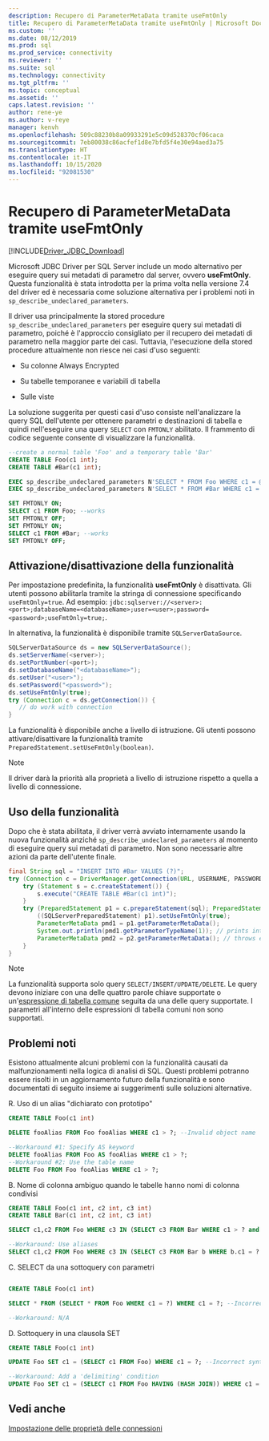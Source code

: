 ```yaml
---
description: Recupero di ParameterMetaData tramite useFmtOnly
title: Recupero di ParameterMetaData tramite useFmtOnly | Microsoft Docs
ms.custom: ''
ms.date: 08/12/2019
ms.prod: sql
ms.prod_service: connectivity
ms.reviewer: ''
ms.suite: sql
ms.technology: connectivity
ms.tgt_pltfrm: ''
ms.topic: conceptual
ms.assetid: ''
caps.latest.revision: ''
author: rene-ye
ms.author: v-reye
manager: kenvh
ms.openlocfilehash: 509c88230b8a09933291e5c09d528370cf06caca
ms.sourcegitcommit: 7eb80038c86acfef1d8e7bfd5f4e30e94aed3a75
ms.translationtype: HT
ms.contentlocale: it-IT
ms.lasthandoff: 10/15/2020
ms.locfileid: "92081530"
---
```

# <a name="retrieving-parametermetadata-via-usefmtonly"></a>Recupero di ParameterMetaData tramite useFmtOnly
[!INCLUDE[Driver_JDBC_Download](../../includes/driver_jdbc_download.md)]

  Microsoft JDBC Driver per SQL Server include un modo alternativo per eseguire query sui metadati di parametro dal server, ovvero **useFmtOnly**. Questa funzionalità è stata introdotta per la prima volta nella versione 7.4 del driver ed è necessaria come soluzione alternativa per i problemi noti in `sp_describe_undeclared_parameters`.
  
  Il driver usa principalmente la stored procedure `sp_describe_undeclared_parameters` per eseguire query sui metadati di parametro, poiché è l'approccio consigliato per il recupero dei metadati di parametro nella maggior parte dei casi. Tuttavia, l'esecuzione della stored procedure attualmente non riesce nei casi d'uso seguenti:
  
-   Su colonne Always Encrypted
  
-   Su tabelle temporanee e variabili di tabella
  
-   Sulle viste 
  
  La soluzione suggerita per questi casi d'uso consiste nell'analizzare la query SQL dell'utente per ottenere parametri e destinazioni di tabella e quindi nell'eseguire una query `SELECT` con `FMTONLY` abilitato. Il frammento di codice seguente consente di visualizzare la funzionalità.
  
```sql
--create a normal table 'Foo' and a temporary table 'Bar'
CREATE TABLE Foo(c1 int);
CREATE TABLE #Bar(c1 int);

EXEC sp_describe_undeclared_parameters N'SELECT * FROM Foo WHERE c1 = @p0' --works fine
EXEC sp_describe_undeclared_parameters N'SELECT * FROM #Bar WHERE c1 = @p0' --fails with "Invalid object name '#Bar'"

SET FMTONLY ON;
SELECT c1 FROM Foo; --works
SET FMTONLY OFF;
SET FMTONLY ON;
SELECT c1 FROM #Bar; --works
SET FMTONLY OFF;
```
 
## <a name="turning-the-feature-onoff"></a>Attivazione/disattivazione della funzionalità 
 Per impostazione predefinita, la funzionalità **useFmtOnly** è disattivata. Gli utenti possono abilitarla tramite la stringa di connessione specificando `useFmtOnly=true`. Ad esempio: `jdbc:sqlserver://<server>:<port>;databaseName=<databaseName>;user=<user>;password=<password>;useFmtOnly=true;`.
 
 In alternativa, la funzionalità è disponibile tramite `SQLServerDataSource`.
 ```java
SQLServerDataSource ds = new SQLServerDataSource();
ds.setServerName(<server>);
ds.setPortNumber(<port>);
ds.setDatabaseName("<databaseName>");
ds.setUser("<user>");
ds.setPassword("<password>");
ds.setUseFmtOnly(true);
try (Connection c = ds.getConnection()) {
    // do work with connection
}
 ```
 
 La funzionalità è disponibile anche a livello di istruzione. Gli utenti possono attivare/disattivare la funzionalità tramite `PreparedStatement.setUseFmtOnly(boolean)`.
> [!NOTE]  
>  Il driver darà la priorità alla proprietà a livello di istruzione rispetto a quella a livello di connessione.

## <a name="using-the-feature"></a>Uso della funzionalità
  Dopo che è stata abilitata, il driver verrà avviato internamente usando la nuova funzionalità anziché `sp_describe_undeclared_parameters` al momento di eseguire query sui metadati di parametro. Non sono necessarie altre azioni da parte dell'utente finale.
```java
final String sql = "INSERT INTO #Bar VALUES (?)";
try (Connection c = DriverManager.getConnection(URL, USERNAME, PASSWORD)) {
    try (Statement s = c.createStatement()) {
        s.execute("CREATE TABLE #Bar(c1 int)");
    }
    try (PreparedStatement p1 = c.prepareStatement(sql); PreparedStatement p2 = c.prepareStatement(sql)) {
        ((SQLServerPreparedStatement) p1).setUseFmtOnly(true);
        ParameterMetaData pmd1 = p1.getParameterMetaData();
        System.out.println(pmd1.getParameterTypeName(1)); // prints int
        ParameterMetaData pmd2 = p2.getParameterMetaData(); // throws exception, Invalid object name '#Bar'
    }
}
```
> [!NOTE]  
>  La funzionalità supporta solo query `SELECT/INSERT/UPDATE/DELETE`. Le query devono iniziare con una delle quattro parole chiave supportate o un'[espressione di tabella comune](../../t-sql/queries/with-common-table-expression-transact-sql.md) seguita da una delle query supportate. I parametri all'interno delle espressioni di tabella comuni non sono supportati.

## <a name="known-issues"></a>Problemi noti
  Esistono attualmente alcuni problemi con la funzionalità causati da malfunzionamenti nella logica di analisi di SQL. Questi problemi potranno essere risolti in un aggiornamento futuro della funzionalità e sono documentati di seguito insieme ai suggerimenti sulle soluzioni alternative.
  
R. Uso di un alias "dichiarato con prototipo"
```sql
CREATE TABLE Foo(c1 int)

DELETE fooAlias FROM Foo fooAlias WHERE c1 > ?; --Invalid object name 'fooAlias'

--Workaround #1: Specify AS keyword
DELETE fooAlias FROM Foo AS fooAlias WHERE c1 > ?;
--Workaround #2: Use the table name
DELETE Foo FROM Foo fooAlias WHERE c1 > ?;
```

B. Nome di colonna ambiguo quando le tabelle hanno nomi di colonna condivisi
```sql
CREATE TABLE Foo(c1 int, c2 int, c3 int)
CREATE TABLE Bar(c1 int, c2 int, c3 int)

SELECT c1,c2 FROM Foo WHERE c3 IN (SELECT c3 FROM Bar WHERE c1 > ? and c2 < ? and c3 = ?); --Ambiguous Column Name

--Workaround: Use aliases
SELECT c1,c2 FROM Foo WHERE c3 IN (SELECT c3 FROM Bar b WHERE b.c1 = ? and b.c2 = ? and b.c3 = ?);
```

C. SELECT da una sottoquery con parametri
```sql

CREATE TABLE Foo(c1 int)

SELECT * FROM (SELECT * FROM Foo WHERE c1 = ?) WHERE c1 = ?; --Incorrect syntax near '?'

--Workaround: N/A
```

D. Sottoquery in una clausola SET
```sql
CREATE TABLE Foo(c1 int)

UPDATE Foo SET c1 = (SELECT c1 FROM Foo) WHERE c1 = ?; --Incorrect syntax near ')'

--Workaround: Add a 'delimiting' condition
UPDATE Foo SET c1 = (SELECT c1 FROM Foo HAVING (HASH JOIN)) WHERE c1 = ?;
```

## <a name="see-also"></a>Vedi anche  
 [Impostazione delle proprietà delle connessioni](../../connect/jdbc/setting-the-connection-properties.md)  
  
